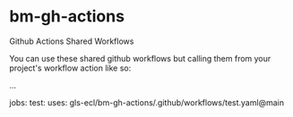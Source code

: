 # bm-gh-actions
Github Actions Shared Workflows

You can use these shared github workflows but calling them from your project's workflow action like so: 

...

jobs:
  test:
    uses: gls-ecl/bm-gh-actions/.github/workflows/test.yaml@main
